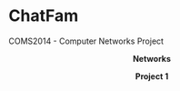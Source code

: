 # ChatFam
COMS2014 - Computer Networks Project

<p style="text-align: center"><b>Networks</b></p>
<p style="text-align: center"><b>Project 1</b></p>
